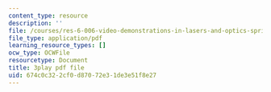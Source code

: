 ```yaml
---
content_type: resource
description: ''
file: /courses/res-6-006-video-demonstrations-in-lasers-and-optics-spring-2008/674c0c322cf0d87072e31de3e51f8e27_--Zi_cn4kPE.pdf
file_type: application/pdf
learning_resource_types: []
ocw_type: OCWFile
resourcetype: Document
title: 3play pdf file
uid: 674c0c32-2cf0-d870-72e3-1de3e51f8e27
---
```

